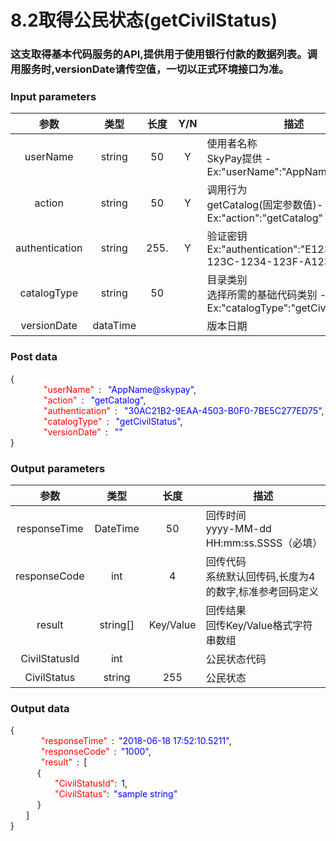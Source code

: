 # 8.2取得公民状态(getCivilStatus)
### 这支取得基本代码服务的API,提供用于使用银行付款的数据列表。调用服务时,versionDate请传空值，一切以正式环境接口为准。

### Input parameters
| 参数                        |    类型     | 长度   |Y/N |描述|
| :-------------------------: | :-----------: |:-----:|:----:|--------------------------------|   
|userName|string|50|Y|使用者名称<br> SkyPay提供 - Ex:"userName":"AppName@skypay"|
|action|string|50|Y|调用行为<br>getCatalog(固定参数值)- Ex:"action":"getCatalog"|
|authentication |string |255.|Y|验证密钥<br> Ex:"authentication":"E1234567-123C-1234-123F-A12345670"|
|catalogType |string|50||目录类别 <br> 选择所需的基础代码类别 - Ex:"catalogType":"getCivilStatus"|
|versionDate |dataTime|||版本日期|


### Post data

{<br>
    <font color=red>&ensp;&ensp;&ensp;&ensp;"userName"</font> :  <font color=blue>"AppName@skypay"</font>,<br>
    <font color=red>&ensp;&ensp;&ensp;&ensp;"action"</font> :  <font color=blue>"getCatalog"</font>,<br>
    <font color=red>&ensp;&ensp;&ensp;&ensp;"authentication"</font> :  <font color=blue>"30AC21B2-9EAA-4503-B0F0-7BE5C277ED75"</font>,<br>
    <font color=red>&ensp;&ensp;&ensp;&ensp;"catalogType"</font> :  <font color=blue>"getCivilStatus"</font>,<br>
    <font color=red>&ensp;&ensp;&ensp;&ensp;"versionDate"</font> :  <font color=blue>""</font><br>
}


### Output parameters
| 参数                        |    类型     | 长度    |描述|
| :-------------------------: | :-----------: |:-----:|--------------------------------|   
|responseTime |DateTime|50|回传时间 <br> yyyy-MM-dd HH:mm:ss.SSSS（必填）|
|responseCode |int|4|回传代码<br> 系统默认回传码,长度为4的数字,标准参考回码定义|
|result |string[]|Key/Value|回传结果 <br> 回传Key/Value格式字符串数组|
|CivilStatusId|int||公民状态代码|
|CivilStatus|string|255|公民状态|

### Output data

{<br>
   <font color=red>&ensp;&ensp;&ensp;&ensp;"responseTime"</font> : <font color=blue>"2018-06-18 17:52:10.5211"</font>,<br>
   <font color=red>&ensp;&ensp;&ensp;&ensp;"responseCode"</font> : <font color=blue>"1000"</font>,<br>
   <font color=red>&ensp;&ensp;&ensp;&ensp;"result"</font> : [<br>
       { <br>
       <font color=red>&ensp;&ensp;&ensp;&ensp;"CivilStatusId"</font>: <font color=blue>1</font>,<br>
       <font color=red>&ensp;&ensp;&ensp;&ensp;"CivilStatus"</font>: <font color=blue>"sample string"</font><br>
       }<br>
    ]<br>
}
